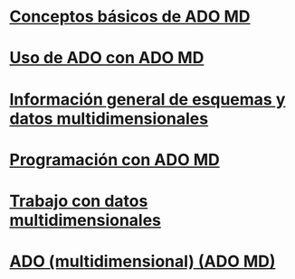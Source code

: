 # [Conceptos básicos de ADO MD](ado-md-fundamentals.md)
# [Uso de ADO con ADO MD](using-ado-with-ado-md.md)
# [Información general de esquemas y datos multidimensionales](overview-of-multidimensional-schemas-and-data.md)
# [Programación con ADO MD](programming-with-ado-md.md)
# [Trabajo con datos multidimensionales](working-with-multidimensional-data.md)
# [ADO (multidimensional) (ADO MD)](ado-multidimensional-ado-md.md)
